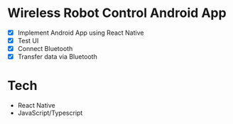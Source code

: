 # Wireless Robot Control Android App
- [X] Implement Android App using React Native
- [X] Test UI
- [X] Connect Bluetooth
- [X] Transfer data via Bluetooth

# Tech
- React Native
- JavaScript/Typescript
